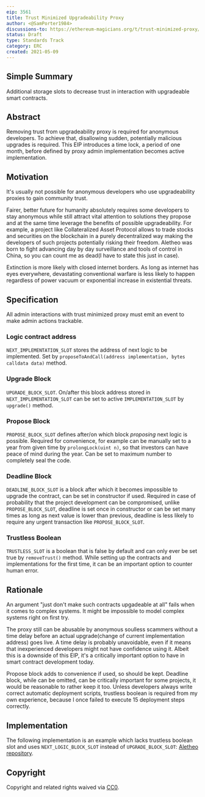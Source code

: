 ```yaml
---
eip: 3561
title: Trust Minimized Upgradeability Proxy
author: <@SamPorter1984>
discussions-to: https://ethereum-magicians.org/t/trust-minimized-proxy/5742
status: Draft
type: Standards Track
category: ERC
created: 2021-05-09
---
```


## Simple Summary
Additional storage slots to decrease trust in interaction with upgradeable smart contracts.

## Abstract
Removing trust from upgradeability proxy is required for anonymous developers. To achieve that, disallowing sudden, potentially malicious upgrades is required. This EIP introduces a time lock, a period of one month, before defined by proxy admin implementation becomes active implementation.

## Motivation
It's usually not possible for anonymous developers who use upgradeability proxies to gain community trust.

Fairer, better future for humanity absolutely requires some developers to stay anonymous while still attract vital attention to solutions they propose and at the same time leverage the benefits of possible upgradeability. For example, a project like Collateralized Asset Protocol allows to trade stocks and securities on the blockchain in a purely decentralized way making the developers of such projects potentially risking their freedom. Aletheo was born to fight advancing day by day surveillance and tools of control in China, so you can count me as dead(I have to state this just in case).

Extinction is more likely with closed internet borders. As long as internet has eyes everywhere, devastating conventional warfare is less likely to happen regardless of power vacuum or exponential increase in existential threats.

## Specification

All admin interactions with trust minimized proxy must emit an event to make admin actions trackable. 

### Logic contract address

`NEXT_IMPLEMENTATION_SLOT` stores the address of next logic to be implemented. Set by `proposeToAndCall(address implementation, bytes calldata data)` method.

### Upgrade Block

`UPGRADE_BLOCK_SLOT`. On/after this block address stored in `NEXT_IMPLEMENTATION_SLOT` can be set to active `IMPLEMENTATION_SLOT` by `upgrade()` method.

### Propose Block

`PROPOSE_BLOCK_SLOT` defines after/on which block *proposing* next logic is possible. Required for convenience, for example can be manually set to a year from given time by `prolongLock(uint n)`, so that investors can have peace of mind during the year. Can be set to maximum number to completely seal the code.

### Deadline Block
`DEADLINE_BLOCK_SLOT` is a block after which it becomes impossible to upgrade the contract, can be set in constructor if used. Required in case of probability that the project development can be compromised, unlike `PROPOSE_BLOCK_SLOT`, deadline is set once in constructor or can be set many times as long as next value is lower than previous, deadline is less likely to require any urgent transaction like `PROPOSE_BLOCK_SLOT`.

### Trustless Boolean
`TRUSTLESS_SLOT` is a boolean that is false by default and can only ever be set true by `removeTrust()` method. While setting up the contracts and implementations for the first time, it can be an important option to counter human error.

## Rationale
An argument "just don't make such contracts upgadeable at all" fails when it comes to complex systems. It might be impossible to model complex systems right on first try.

The proxy still can be abusable by anonymous soulless scammers without a time delay before an actual upgrade(change of current implementation address) goes live. A time delay is probably unavoidable, even if it means that inexperienced developers might not have confidence using it. Albeit this is a downside of this EIP, it's a critically important option to have in smart contract development today.

Propose block adds to convenience if used, so should be kept. Deadline block, while can be omitted, can be critically important for some projects, it would be reasonable to rather keep it too. Unless developers always write correct automatic deployment scripts, trustless boolean is required from my own experience, because I once failed to execute 15 deployment steps correctly.


## Implementation
The following implementation is an example which lacks trustless boolean slot and uses `NEXT_LOGIC_BLOCK_SLOT` instead of `UPGRADE_BLOCK_SLOT`: [Aletheo repository](https://github.com/SamPorter1984/Aletheo/blob/e06e1b7229c099e4a834c032b9ee91e870ac5c32/contracts/TrustMinimizedProxy.sol).

## Copyright
Copyright and related rights waived via [CC0](https://creativecommons.org/publicdomain/zero/1.0/).
